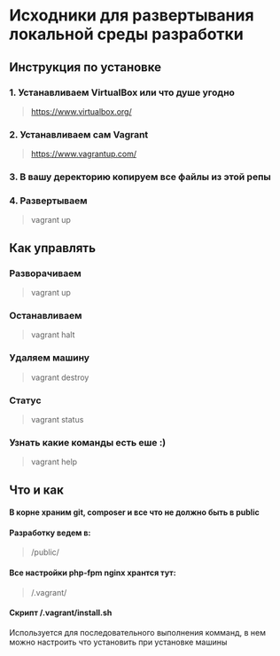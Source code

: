 # Исходники для развертывания локальной среды разработки

## Инструкция по установке

### 1. Устанавливаем VirtualBox или что душе угодно

> https://www.virtualbox.org/

### 2. Устанавливаем сам Vagrant

> https://www.vagrantup.com/

### 3. В вашу деректорию копируем все файлы из этой репы

### 4. Развертываем

> vagrant up

## Как управлять

### Разворачиваем

> vagrant up

### Останавливаем

> vagrant halt

### Удаляем машину

> vagrant destroy

### Статус

> vagrant status

### Узнать какие команды есть еше :)

> vagrant help

## Что и как

#### В корне храним git, composer и все что не должно быть в public

#### Разработку ведем в:

>/public/

#### Все настройки php-fpm nginx хрантся тут:

>/.vagrant/

#### Скрипт /.vagrant/install.sh

Используется для последовательного выполнения комманд, в нем можно настроить что установить при установке машины
